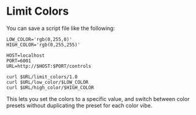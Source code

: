 # Limit Colors

You can save a script file like the following:

```shell
LOW_COLOR='rgb(0,255,0)'
HIGH_COLOR='rgb(0,255,255)'

HOST=localhost
PORT=6001
URL=http://$HOST:$PORT/controls

curl $URL/limit_colors/1.0
curl $URL/low_color/$LOW_COLOR
curl $URL/high_color/$HIGH_COLOR
```

This lets you set the colors to a specific value, and switch between color presets without duplicating the preset for each color vibe.
